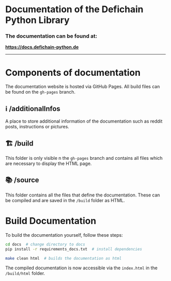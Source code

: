 # Documentation of the Defichain Python Library

### **The documentation can be found at:** 
**https://docs.defichain-python.de**


---

# Components of documentation
The documentation website is hosted via GitHub Pages. 
All build files can be found on the `gh-pages` branch.

## ℹ️ /additionalInfos
A place to store additional information of the documentation such as 
reddit posts, instructions or pictures.

## 🏗️ /build
This folder is only visible n the `gh-pages` branch and contains all 
files which are necessary to display the HTML page.

## 📚 /source
This folder contains all the files that define the documentation. 
These can be compiled and are saved in the `/build` folder as HTML.


# Build Documentation
To build the documentation yourself, follow these steps:

```bash
cd docs  # change directory to docs
pip install -r requirements_docs.txt  # install dependencies

make clean html  # builds the documentation as html
```
The compiled documentation is now accessible via the `index.html` in the `/build/html` folder.
